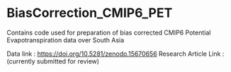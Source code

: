 # BiasCorrection_CMIP6_PET
Contains code used for preparation of bias corrected CMIP6 Potential Evapotranspiration data over South Asia

Data link  : https://doi.org/10.5281/zenodo.15670656
Research Article Link : (currently submitted for review)
